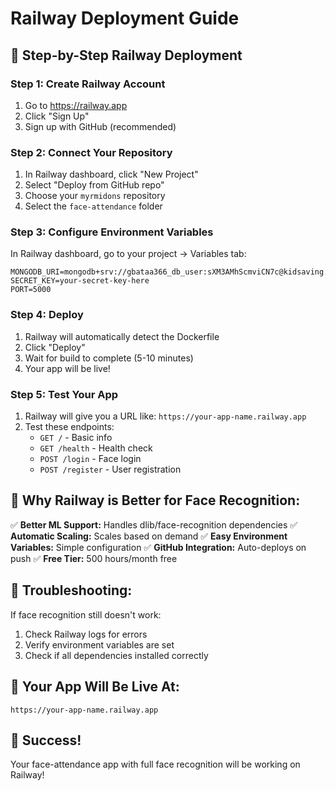 # Railway Deployment Guide

## 🚀 **Step-by-Step Railway Deployment**

### **Step 1: Create Railway Account**

1. Go to https://railway.app
2. Click "Sign Up"
3. Sign up with GitHub (recommended)

### **Step 2: Connect Your Repository**

1. In Railway dashboard, click "New Project"
2. Select "Deploy from GitHub repo"
3. Choose your `myrmidons` repository
4. Select the `face-attendance` folder

### **Step 3: Configure Environment Variables**

In Railway dashboard, go to your project → Variables tab:

```
MONGODB_URI=mongodb+srv://gbataa366_db_user:sXM3AMhScmviCN7c@kidsaving.dtylnys.mongodb.net/PineQuest
SECRET_KEY=your-secret-key-here
PORT=5000
```

### **Step 4: Deploy**

1. Railway will automatically detect the Dockerfile
2. Click "Deploy"
3. Wait for build to complete (5-10 minutes)
4. Your app will be live!

### **Step 5: Test Your App**

1. Railway will give you a URL like: `https://your-app-name.railway.app`
2. Test these endpoints:
   - `GET /` - Basic info
   - `GET /health` - Health check
   - `POST /login` - Face login
   - `POST /register` - User registration

## 🎯 **Why Railway is Better for Face Recognition:**

✅ **Better ML Support:** Handles dlib/face-recognition dependencies
✅ **Automatic Scaling:** Scales based on demand
✅ **Easy Environment Variables:** Simple configuration
✅ **GitHub Integration:** Auto-deploys on push
✅ **Free Tier:** 500 hours/month free

## 🔧 **Troubleshooting:**

If face recognition still doesn't work:

1. Check Railway logs for errors
2. Verify environment variables are set
3. Check if all dependencies installed correctly

## 📱 **Your App Will Be Live At:**

`https://your-app-name.railway.app`

## 🎉 **Success!**

Your face-attendance app with full face recognition will be working on Railway!
